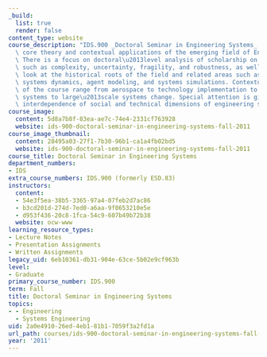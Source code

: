 ```yaml
---
_build:
  list: true
  render: false
content_type: website
course_description: "IDS.900 _Doctoral Seminar in Engineering Systems_ examines the\
  \ core theory and contextual applications of the emerging field of Engineering Systems.\
  \ There is a focus on doctoral\u2013level analysis of scholarship on key concepts\
  \ such as complexity, uncertainty, fragility, and robustness, as well as a critical\
  \ look at the historical roots of the field and related areas such as systems engineering,\
  \ systems dynamics, agent modeling, and systems simulations. Contextual applications\
  \ of the course range from aerospace to technology implementation to regulatory\
  \ systems to large\u2013scale systems change. Special attention is given to the\
  \ interdependence of social and technical dimensions of engineering systems.\n"
course_image:
  content: 5d8a7b8f-83ea-ae7c-74e4-2331cf763928
  website: ids-900-doctoral-seminar-in-engineering-systems-fall-2011
course_image_thumbnail:
  content: 28495a03-27f1-7b30-96b1-ca1a4fb02bd5
  website: ids-900-doctoral-seminar-in-engineering-systems-fall-2011
course_title: Doctoral Seminar in Engineering Systems
department_numbers:
- IDS
extra_course_numbers: IDS.900 (formerly ESD.83)
instructors:
  content:
  - 54e3f5ea-38b5-3365-97a4-07feb2d7ac86
  - b3cd201d-274d-7ed0-a6aa-9f8653210e5e
  - d953f436-20c8-1fca-54c9-607b49b72b38
  website: ocw-www
learning_resource_types:
- Lecture Notes
- Presentation Assignments
- Written Assignments
legacy_uid: 6eb10361-db31-904e-63ce-5b02e9cf963b
level:
- Graduate
primary_course_number: IDS.900
term: Fall
title: Doctoral Seminar in Engineering Systems
topics:
- - Engineering
  - Systems Engineering
uid: 2a0e4910-26ed-4eb1-81b1-7059f3a2fd1a
url_path: courses/ids-900-doctoral-seminar-in-engineering-systems-fall-2011
year: '2011'
---
```

